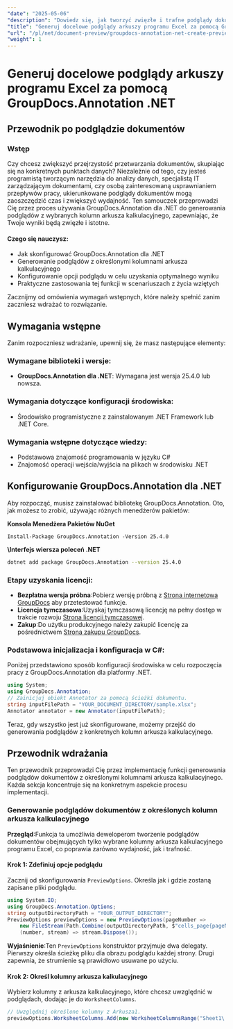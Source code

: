 ```yaml
---
"date": "2025-05-06"
"description": "Dowiedz się, jak tworzyć zwięzłe i trafne podglądy dokumentów z określonych kolumn arkusza kalkulacyjnego przy użyciu GroupDocs.Annotation dla .NET. Idealne do usprawniania przepływów pracy w analizie danych i zarządzaniu IT."
"title": "Generuj docelowe podglądy arkuszy programu Excel za pomocą GroupDocs.Annotation .NET"
"url": "/pl/net/document-preview/groupdocs-annotation-net-create-previews-worksheet-columns/"
"weight": 1
---
```


# Generuj docelowe podglądy arkuszy programu Excel za pomocą GroupDocs.Annotation .NET
## Przewodnik po podglądzie dokumentów
### Wstęp
Czy chcesz zwiększyć przejrzystość przetwarzania dokumentów, skupiając się na konkretnych punktach danych? Niezależnie od tego, czy jesteś programistą tworzącym narzędzia do analizy danych, specjalistą IT zarządzającym dokumentami, czy osobą zainteresowaną usprawnianiem przepływów pracy, ukierunkowane podglądy dokumentów mogą zaoszczędzić czas i zwiększyć wydajność. Ten samouczek przeprowadzi Cię przez proces używania GroupDocs.Annotation dla .NET do generowania podglądów z wybranych kolumn arkusza kalkulacyjnego, zapewniając, że Twoje wyniki będą zwięzłe i istotne.

#### Czego się nauczysz:
- Jak skonfigurować GroupDocs.Annotation dla .NET
- Generowanie podglądów z określonymi kolumnami arkusza kalkulacyjnego
- Konfigurowanie opcji podglądu w celu uzyskania optymalnego wyniku
- Praktyczne zastosowania tej funkcji w scenariuszach z życia wziętych

Zacznijmy od omówienia wymagań wstępnych, które należy spełnić zanim zaczniesz wdrażać to rozwiązanie.
## Wymagania wstępne
Zanim rozpoczniesz wdrażanie, upewnij się, że masz następujące elementy:

### Wymagane biblioteki i wersje:
- **GroupDocs.Annotation dla .NET**: Wymagana jest wersja 25.4.0 lub nowsza.

### Wymagania dotyczące konfiguracji środowiska:
- Środowisko programistyczne z zainstalowanym .NET Framework lub .NET Core.

### Wymagania wstępne dotyczące wiedzy:
- Podstawowa znajomość programowania w języku C#
- Znajomość operacji wejścia/wyjścia na plikach w środowisku .NET
## Konfigurowanie GroupDocs.Annotation dla .NET
Aby rozpocząć, musisz zainstalować bibliotekę GroupDocs.Annotation. Oto, jak możesz to zrobić, używając różnych menedżerów pakietów:

**Konsola Menedżera Pakietów NuGet**
```plaintext
Install-Package GroupDocs.Annotation -Version 25.4.0
```

**\Interfejs wiersza poleceń .NET**
```bash
dotnet add package GroupDocs.Annotation --version 25.4.0
```

### Etapy uzyskania licencji:
- **Bezpłatna wersja próbna**:Pobierz wersję próbną z [Strona internetowa GroupDocs](https://releases.groupdocs.com/annotation/net/) aby przetestować funkcje.
- **Licencja tymczasowa**:Uzyskaj tymczasową licencję na pełny dostęp w trakcie rozwoju [Strona licencji tymczasowej](https://purchase.groupdocs.com/temporary-license/).
- **Zakup**:Do użytku produkcyjnego należy zakupić licencję za pośrednictwem [Strona zakupu GroupDocs](https://purchase.groupdocs.com/buy).
### Podstawowa inicjalizacja i konfiguracja w C#:
Poniżej przedstawiono sposób konfiguracji środowiska w celu rozpoczęcia pracy z GroupDocs.Annotation dla platformy .NET.
```csharp
using System;
using GroupDocs.Annotation;
// Zainicjuj obiekt Annotator za pomocą ścieżki dokumentu.
string inputFilePath = "YOUR_DOCUMENT_DIRECTORY/sample.xlsx";
Annotator annotator = new Annotator(inputFilePath);
```
Teraz, gdy wszystko jest już skonfigurowane, możemy przejść do generowania podglądów z konkretnych kolumn arkusza kalkulacyjnego.
## Przewodnik wdrażania
Ten przewodnik przeprowadzi Cię przez implementację funkcji generowania podglądów dokumentów z określonymi kolumnami arkusza kalkulacyjnego. Każda sekcja koncentruje się na konkretnym aspekcie procesu implementacji.
### Generowanie podglądów dokumentów z określonych kolumn arkusza kalkulacyjnego
**Przegląd**:Funkcja ta umożliwia deweloperom tworzenie podglądów dokumentów obejmujących tylko wybrane kolumny arkusza kalkulacyjnego programu Excel, co poprawia zarówno wydajność, jak i trafność.
#### Krok 1: Zdefiniuj opcje podglądu
Zacznij od skonfigurowania `PreviewOptions`. Określa jak i gdzie zostaną zapisane pliki podglądu.
```csharp
using System.IO;
using GroupDocs.Annotation.Options;
string outputDirectoryPath = "YOUR_OUTPUT_DIRECTORY";
PreviewOptions previewOptions = new PreviewOptions(pageNumber => 
    new FileStream(Path.Combine(outputDirectoryPath, $"cells_page{pageNumber}.png"), FileMode.Create),
    (number, stream) => stream.Dispose());
```
**Wyjaśnienie**:Ten `PreviewOptions` konstruktor przyjmuje dwa delegaty. Pierwszy określa ścieżkę pliku dla obrazu podglądu każdej strony. Drugi zapewnia, że strumienie są prawidłowo usuwane po użyciu.
#### Krok 2: Określ kolumny arkusza kalkulacyjnego
Wybierz kolumny z arkusza kalkulacyjnego, które chcesz uwzględnić w podglądach, dodając je do `WorksheetColumns`.
```csharp
// Uwzględnij określone kolumny z Arkusza1.
previewOptions.WorksheetColumns.Add(new WorksheetColumnsRange("Sheet1\